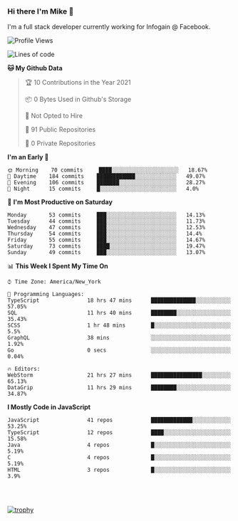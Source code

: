 ### Hi there I'm Mike 👋
I'm a full stack developer currently working for Infogain @ Facebook.

<!--START_SECTION:waka-->
![Profile Views](http://img.shields.io/badge/Profile%20Views-0-blue)

![Lines of code](https://img.shields.io/badge/From%20Hello%20World%20I%27ve%20Written-1.2%20million%20lines%20of%20code-blue)

**🐱 My Github Data** 

> 🏆 10 Contributions in the Year 2021
 > 
> 📦 0 Bytes Used in Github's Storage 
 > 
> 🚫 Not Opted to Hire
 > 
> 📜 91 Public Repositories 
 > 
> 🔑 0 Private Repositories  
 > 
**I'm an Early 🐤** 

```text
🌞 Morning    70 commits     ████░░░░░░░░░░░░░░░░░░░░░   18.67% 
🌆 Daytime    184 commits    ████████████░░░░░░░░░░░░░   49.07% 
🌃 Evening    106 commits    ███████░░░░░░░░░░░░░░░░░░   28.27% 
🌙 Night      15 commits     █░░░░░░░░░░░░░░░░░░░░░░░░   4.0%

```
📅 **I'm Most Productive on Saturday** 

```text
Monday       53 commits     ███░░░░░░░░░░░░░░░░░░░░░░   14.13% 
Tuesday      44 commits     ███░░░░░░░░░░░░░░░░░░░░░░   11.73% 
Wednesday    47 commits     ███░░░░░░░░░░░░░░░░░░░░░░   12.53% 
Thursday     54 commits     ███░░░░░░░░░░░░░░░░░░░░░░   14.4% 
Friday       55 commits     ███░░░░░░░░░░░░░░░░░░░░░░   14.67% 
Saturday     73 commits     ████░░░░░░░░░░░░░░░░░░░░░   19.47% 
Sunday       49 commits     ███░░░░░░░░░░░░░░░░░░░░░░   13.07%

```


📊 **This Week I Spent My Time On** 

```text
⌚︎ Time Zone: America/New_York

💬 Programming Languages: 
TypeScript               18 hrs 47 mins      ██████████████░░░░░░░░░░░   57.05% 
SQL                      11 hrs 40 mins      ████████░░░░░░░░░░░░░░░░░   35.43% 
SCSS                     1 hr 48 mins        █░░░░░░░░░░░░░░░░░░░░░░░░   5.5% 
GraphQL                  38 mins             ░░░░░░░░░░░░░░░░░░░░░░░░░   1.92% 
Go                       0 secs              ░░░░░░░░░░░░░░░░░░░░░░░░░   0.04%

🔥 Editors: 
WebStorm                 21 hrs 27 mins      ████████████████░░░░░░░░░   65.13% 
DataGrip                 11 hrs 29 mins      ████████░░░░░░░░░░░░░░░░░   34.87%

```

**I Mostly Code in JavaScript** 

```text
JavaScript               41 repos            █████████████░░░░░░░░░░░░   53.25% 
TypeScript               12 repos            ████░░░░░░░░░░░░░░░░░░░░░   15.58% 
Java                     4 repos             █░░░░░░░░░░░░░░░░░░░░░░░░   5.19% 
C                        4 repos             █░░░░░░░░░░░░░░░░░░░░░░░░   5.19% 
HTML                     3 repos             █░░░░░░░░░░░░░░░░░░░░░░░░   3.9%

```



<!--END_SECTION:waka-->

##### &nbsp;
[![trophy](https://github-profile-trophy.vercel.app/?username=uptonm&theme=dracula)](https://github.com/ryo-ma/github-profile-trophy)
